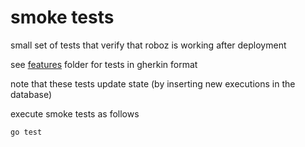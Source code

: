 # smoke tests

small set of tests that verify that roboz is working after deployment

see [features](features) folder for tests in gherkin format

note that these tests update state (by inserting new executions in the database)

execute smoke tests as follows

`go test`

